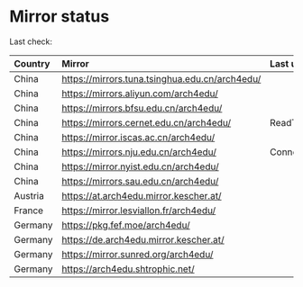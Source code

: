 <script src="./time.js"></script>
# Mirror status
Last check: <script type="text/javascript">localize(1749748970.9081862);</script>

|Country|Mirror|Last update|
|:------|:-----|:----------|
|China|https://mirrors.tuna.tsinghua.edu.cn/arch4edu/|<script type="text/javascript">localize(1749710890);</script>|
|China|https://mirrors.aliyun.com/arch4edu/|<script type="text/javascript">localize(1749710890);</script>|
|China|https://mirrors.bfsu.edu.cn/arch4edu/|<script type="text/javascript">localize(1749710890);</script>|
|China|https://mirrors.cernet.edu.cn/arch4edu/|ReadTimeout|
|China|https://mirror.iscas.ac.cn/arch4edu/|<script type="text/javascript">localize(1749710890);</script>|
|China|https://mirrors.nju.edu.cn/arch4edu/|ConnectionError|
|China|https://mirror.nyist.edu.cn/arch4edu/|<script type="text/javascript">localize(1749710890);</script>|
|China|https://mirrors.sau.edu.cn/arch4edu/|<script type="text/javascript">localize(1731653531);</script>|
|Austria|https://at.arch4edu.mirror.kescher.at/|<script type="text/javascript">localize(1749710890);</script>|
|France|https://mirror.lesviallon.fr/arch4edu/|<script type="text/javascript">localize(1749710890);</script>|
|Germany|https://pkg.fef.moe/arch4edu/|<script type="text/javascript">localize(1749710890);</script>|
|Germany|https://de.arch4edu.mirror.kescher.at/|<script type="text/javascript">localize(1749710890);</script>|
|Germany|https://mirror.sunred.org/arch4edu/|<script type="text/javascript">localize(1749710890);</script>|
|Germany|https://arch4edu.shtrophic.net/|<script type="text/javascript">localize(1749710890);</script>|

<script src="./tablefilter/tablefilter.js"></script>
<script src="./table.js"></script>